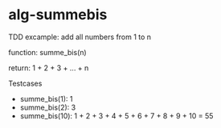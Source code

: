 # alg-summebis
TDD excample: add all numbers from 1 to n

function: summe_bis(n)

return: 1 + 2 + 3 + ... + n

Testcases
- summe_bis(1): 1
- summe_bis(2): 3
- summe_bis(10): 1 + 2 + 3 + 4 + 5 + 6 + 7 + 8 + 9 + 10 = 55

